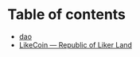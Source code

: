 # Table of contents

* [dao](README.md)
* [LikeCoin — Republic of Liker Land](likecoin-republic-of-liker-land.md)

